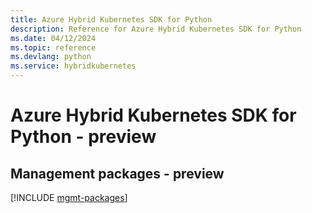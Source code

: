 ```yaml
---
title: Azure Hybrid Kubernetes SDK for Python
description: Reference for Azure Hybrid Kubernetes SDK for Python
ms.date: 04/12/2024
ms.topic: reference
ms.devlang: python
ms.service: hybridkubernetes
---
```

# Azure Hybrid Kubernetes SDK for Python - preview

## Management packages - preview
[!INCLUDE [mgmt-packages](hybrid-kubernetes-mgmt-index.md)]